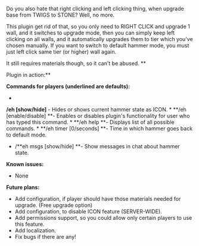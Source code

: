 Do you also hate that right clicking and left clicking thing, when upgrade base from TWIGS to STONE? Well, no more.


This plugin get rid of that, so you only need to RIGHT CLICK and upgrade 1 wall, and it switches to upgrade mode, then you can simply keep left clicking on all walls, and it automatically upgrades them to tier which you've chosen manually. If you want to switch to default hammer mode, you must just left click same tier (or higher) wall again.

It still requires materials though, so it can't be abused.
**

Plugin in action:**


**Commands for players (underlined are defaults):**


* 
**/eh [show/hide]** - Hides or shows current hammer state as ICON.
* 
**/eh [enable/disable] **- Enables or disables plugin's functionality for user who has typed this command.
* 
**/eh help **- Displays list of all possible commands.
* 
**/eh timer [0/seconds] **- Time in which hammer goes back to default mode.

* /**eh msgs [show/hide] **- Show messages in chat about hammer state.



**Known issues:**


* None



**Future plans:**


* Add configuration, if player should have those materials needed for upgrade. (Free upgrade option)
* Add configuration, to disable ICON feature (SERVER-WIDE).
* Add permissions support, so you could allow only certain players to use this feature.
* Add localization.
* Fix bugs if there are any!